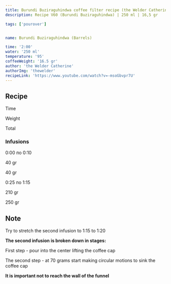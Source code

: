 ```yaml
---
title: Burundi Buziraguhindwa coffee filter recipe (the Welder Catherine)
description: Recipe V60 (Burundi Buziraguhindwa) | 250 ml | 16,5 gr

tags: ['pourover']


name: Burundi Buziraguhindwa (Barrels)

time: '2:00'
water: '250 ml'
temperature: '95'
coffeeWeight: '16.5 gr'
author: 'the Welder Catherine'
authorImg: 'thewelder'
recipeLink: 'https://www.youtube.com/watch?v=-msoGbvpr7U'
---
```


## Recipe


<div class="time-line">

Time

Weight

Total

</div>

### Infusions

<div class="time-line">

0:00 по 0:10

40 gr

40 gr

</div>

<div class="time-line">

0:25 по 1:15

210 gr

250 gr

</div>


<div class="info-warm">

## Note

Try to stretch the second infusion to 1:15 to 1:20

__The second infusion is broken down in stages:__

First step - pour into the center lifting the coffee cap

The second step - at 70 grams start making circular motions to sink the coffee cap

__It is important not to reach the wall of the funnel__
</div>
